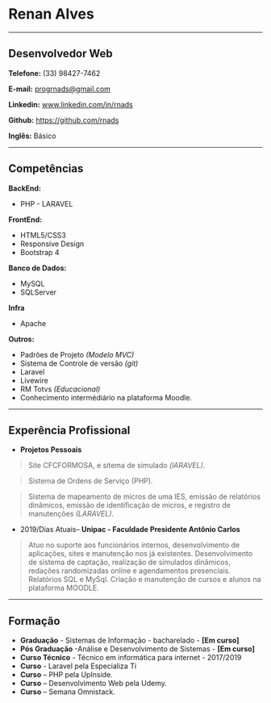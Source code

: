 # Renan Alves

---

## Desenvolvedor Web


**Telefone:** (33) 98427-7462

**E-mail:** progrnads@gmail.com

**Linkedin:** www.linkedin.com/in/rnads

**Github:** https://github.com/rnads

**Inglês:** Básico

---

## Competências

**BackEnd:**
* PHP - LARAVEL


**FrontEnd:**
* HTML5/CSS3
* Responsive Design
* Bootstrap 4


**Banco de Dados:**
* MySQL
* SQLServer


**Infra**
* Apache


**Outros:**
* Padrões de Projeto *(Modelo MVC)*
* Sistema de Controle de versão *(git)*
* Laravel
* Livewire
* RM Totvs *(Educacional)*
* Conhecimento intermédiário na plataforma Moodle.

---

## Experência Profissional

* **Projetos Pessoais**
> Site CFCFORMOSA, e sitema de simulado *(lARAVEL)*.

> Sistema de Ordens de Serviço (PHP).

> Sistema de mapeamento de micros de uma IES, emissão de relatórios dinâmicos, emissão de identificação de micros, e registro de manutenções *(LARAVEL)*.

* 2019/Dias Atuais– **Unipac - Faculdade Presidente Antônio Carlos**
> Atuo no suporte aos funcionários internos, desenvolvimento de aplicações, sites e manutenção nos já existentes.
> Desenvolvimento de sistema de captação, realização de simulados dinâmicos, redações randomizadas online e agendamentos presenciais.
> Relatórios SQL e MySql.
> Criação e manutenção de cursos e alunos na plataforma MOODLE.

---

## Formação

* **Graduação** - Sistemas de Informação - bacharelado - **[Em curso]**
* **Pós Graduação** -Análise e Desenvolvimento de Sistemas - **[Em curso]**
* **Curso Técnico** - Técnico em informática para internet - 2017/2019
* **Curso** - Laravel pela Especializa Ti
* **Curso** – PHP pela UpInside.
* **Curso** – Desenvolvimento Web pela Udemy.
* **Curso** – Semana Omnistack.

